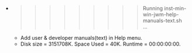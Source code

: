 * >>>>>>>>> Running inst-min-win-jwm-help-manuals-text.sh ...
  * Add user & developer manuals(text) in Help menu.
  * Disk size = 3151708K. Space Used = 40K. Runtime = 00:00:00:00.
